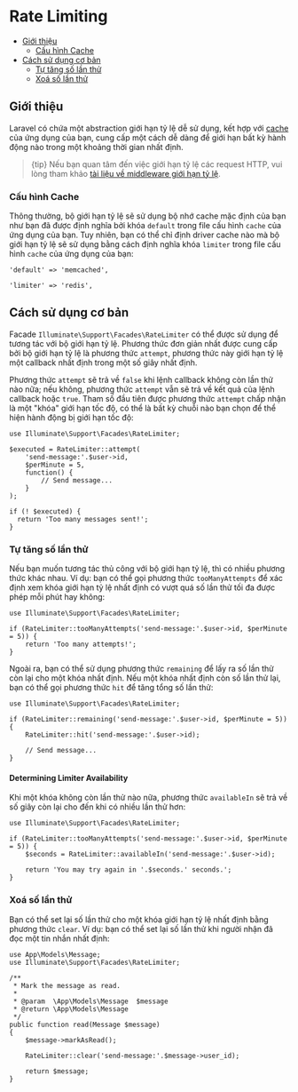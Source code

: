 # Rate Limiting

- [Giới thiệu](#introduction)
    - [Cấu hình Cache](#cache-configuration)
- [Cách sử dụng cơ bản](#basic-usage)
    - [Tự tăng số lần thử](#manually-incrementing-attempts)
    - [Xoá số lần thử](#clearing-attempts)

<a name="introduction"></a>
## Giới thiệu

Laravel có chứa một abstraction giới hạn tỷ lệ dễ sử dụng, kết hợp với [cache](cache) của ứng dụng của bạn, cung cấp một cách dễ dàng để giới hạn bất kỳ hành động nào trong một khoảng thời gian nhất định.

> {tip} Nếu bạn quan tâm đến việc giới hạn tỷ lệ các request HTTP, vui lòng tham khảo [tài liệu về middleware giới hạn tỷ lệ](routing#rate-limiting).

<a name="cache-configuration"></a>
### Cấu hình Cache

Thông thường, bộ giới hạn tỷ lệ sẽ sử dụng bộ nhớ cache mặc định của bạn như bạn đã được định nghĩa bởi khóa `default` trong file cấu hình `cache` của ứng dụng của bạn. Tuy nhiên, bạn có thể chỉ định driver cache nào mà bộ giới hạn tỷ lệ sẽ sử dụng bằng cách định nghĩa khóa `limiter` trong file cấu hình `cache` của ứng dụng của bạn:

    'default' => 'memcached',

    'limiter' => 'redis',

<a name="basic-usage"></a>
## Cách sử dụng cơ bản

Facade `Illuminate\Support\Facades\RateLimiter` có thể được sử dụng để tương tác với bộ giới hạn tỷ lệ. Phương thức đơn giản nhất được cung cấp bởi bộ giới hạn tỷ lệ là phương thức `attempt`, phương thức này giới hạn tỷ lệ một callback nhất định trong một số giây nhất định.

Phương thức `attempt` sẽ trả về `false` khi lệnh callback không còn lần thử nào nữa; nếu không, phương thức `attempt` vẫn sẽ trả về kết quả của lệnh callback hoặc `true`. Tham số đầu tiên được phương thức `attempt` chấp nhận là một "khóa" giới hạn tốc độ, có thể là bất kỳ chuỗi nào bạn chọn để thể hiện hành động bị giới hạn tốc độ:

    use Illuminate\Support\Facades\RateLimiter;

    $executed = RateLimiter::attempt(
        'send-message:'.$user->id,
        $perMinute = 5,
        function() {
            // Send message...
        }
    );

    if (! $executed) {
      return 'Too many messages sent!';
    }

<a name="manually-incrementing-attempts"></a>
### Tự tăng số lần thử

Nếu bạn muốn tương tác thủ công với bộ giới hạn tỷ lệ, thì có nhiều phương thức khác nhau. Ví dụ: bạn có thể gọi phương thức `tooManyAttempts` để xác định xem khóa giới hạn tỷ lệ nhất định có vượt quá số lần thử tối đa được phép mỗi phút hay không:

    use Illuminate\Support\Facades\RateLimiter;

    if (RateLimiter::tooManyAttempts('send-message:'.$user->id, $perMinute = 5)) {
        return 'Too many attempts!';
    }

Ngoài ra, bạn có thể sử dụng phương thức `remaining` để lấy ra số lần thử còn lại cho một khóa nhất định. Nếu một khóa nhất định còn số lần thử lại, bạn có thể gọi phương thức `hit` để tăng tổng số lần thử:

    use Illuminate\Support\Facades\RateLimiter;

    if (RateLimiter::remaining('send-message:'.$user->id, $perMinute = 5)) {
        RateLimiter::hit('send-message:'.$user->id);

        // Send message...
    }

<a name="determining-limiter-availability"></a>
#### Determining Limiter Availability

Khi một khóa không còn lần thử nào nữa, phương thức `availableIn` sẽ trả về số giây còn lại cho đến khi có nhiều lần thử hơn:

    use Illuminate\Support\Facades\RateLimiter;

    if (RateLimiter::tooManyAttempts('send-message:'.$user->id, $perMinute = 5)) {
        $seconds = RateLimiter::availableIn('send-message:'.$user->id);

        return 'You may try again in '.$seconds.' seconds.';
    }

<a name="clearing-attempts"></a>
### Xoá số lần thử

Bạn có thể set lại số lần thử cho một khóa giới hạn tỷ lệ nhất định bằng phương thức `clear`. Ví dụ: bạn có thể set lại số lần thử khi người nhận đã đọc một tin nhắn nhất định:

    use App\Models\Message;
    use Illuminate\Support\Facades\RateLimiter;

    /**
     * Mark the message as read.
     *
     * @param  \App\Models\Message  $message
     * @return \App\Models\Message
     */
    public function read(Message $message)
    {
        $message->markAsRead();

        RateLimiter::clear('send-message:'.$message->user_id);

        return $message;
    }

